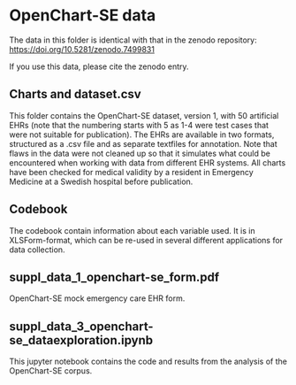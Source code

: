 # OpenChart-SE data

The data in this folder is identical with that in the zenodo repository: https://doi.org/10.5281/zenodo.7499831

If you use this data, please cite the zenodo entry.

## Charts and dataset.csv
This folder contains the OpenChart-SE dataset, version 1, with 50 artificial EHRs (note that the numbering starts with 5 as 1-4 were test cases that were not suitable for publication). The EHRs are available in two formats, structured as a .csv file and as separate textfiles for annotation. Note that flaws in the data were not cleaned up so that it simulates what could be encountered when working with data from different EHR systems. All charts have been checked for medical validity by a resident in Emergency Medicine at a Swedish hospital before publication.

## Codebook
The codebook contain information about each variable used. It is in XLSForm-format, which can be re-used in several different applications for data collection.

## suppl_data_1_openchart-se_form.pdf
OpenChart-SE mock emergency care EHR form.

## suppl_data_3_openchart-se_dataexploration.ipynb
This jupyter notebook contains the code and results from the analysis of the OpenChart-SE corpus.


